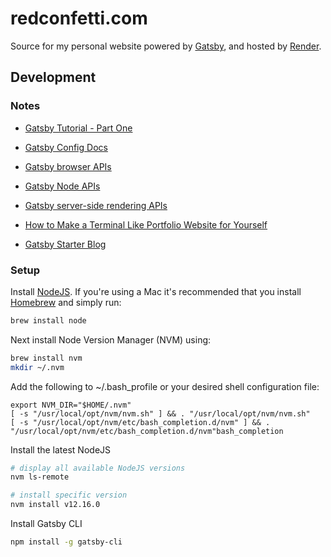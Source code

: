 # redconfetti.com

Source for my personal website powered by [Gatsby](https://www.gatsbyjs.org/),
and hosted by [Render](https://render.com/).

## Development

### Notes

- [Gatsby Tutorial - Part One](https://www.gatsbyjs.org/tutorial/part-one/)
- [Gatsby Config Docs](https://www.gatsbyjs.org/docs/gatsby-config/)
- [Gatsby browser APIs](https://www.gatsbyjs.org/docs/browser-apis/)
- [Gatsby Node APIs](https://www.gatsbyjs.org/docs/node-apis/)
- [Gatsby server-side rendering APIs](https://www.gatsbyjs.org/docs/ssr-apis/)

- [How to Make a Terminal Like Portfolio Website for Yourself](https://hackernoon.com/how-to-make-a-terminal-like-portfolio-website-for-yourself-27d7a7030004)
- [Gatsby Starter Blog](https://github.com/gatsbyjs/gatsby-starter-blog/blob/master/README.md)

### Setup

Install [NodeJS](https://nodejs.org/en/download/). If you're using a Mac it's
recommended that you install [Homebrew](https://brew.sh/) and simply run:

```bash
brew install node
```

Next install Node Version Manager (NVM) using:

```bash
brew install nvm
mkdir ~/.nvm
```

Add the following to ~/.bash_profile or your desired shell configuration file:

```
export NVM_DIR="$HOME/.nvm"
[ -s "/usr/local/opt/nvm/nvm.sh" ] && . "/usr/local/opt/nvm/nvm.sh"
[ -s "/usr/local/opt/nvm/etc/bash_completion.d/nvm" ] && . "/usr/local/opt/nvm/etc/bash_completion.d/nvm"bash_completion
```

Install the latest NodeJS

```bash
# display all available NodeJS versions
nvm ls-remote

# install specific version
nvm install v12.16.0
```

Install Gatsby CLI

```bash
npm install -g gatsby-cli
```
